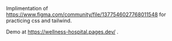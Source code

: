 Implimentation of https://www.figma.com/community/file/1377546027768011548 for practicing css and tailwind.

Demo at https://wellness-hospital.pages.dev/ .
